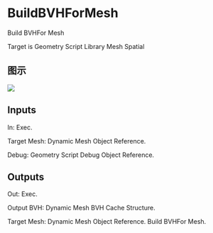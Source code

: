 # BuildBVHForMesh

Build BVHFor Mesh

Target is Geometry Script Library Mesh Spatial

## 图示

![]($-20221218-19132206.png)

## Inputs

In: Exec.

Target Mesh: Dynamic Mesh Object Reference.

Debug: Geometry Script Debug Object Reference.  

## Outputs

Out: Exec.

Output BVH: Dynamic Mesh BVH Cache Structure.

Target Mesh: Dynamic Mesh Object Reference. Build BVHFor Mesh.

